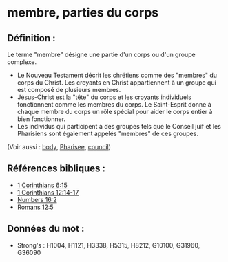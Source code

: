 # membre, parties du corps

## Définition :

Le terme "membre" désigne une partie d'un corps ou d'un groupe complexe.

* Le Nouveau Testament décrit les chrétiens comme des "membres" du corps du Christ. Les croyants en Christ appartiennent à un groupe qui est composé de plusieurs membres.
* Jésus-Christ est la "tête" du corps et les croyants individuels fonctionnent comme les membres du corps. Le Saint-Esprit donne à chaque membre du corps un rôle spécial pour aider le corps entier à bien fonctionner.
* Les individus qui participent à des groupes tels que le Conseil juif et les Pharisiens sont également appelés "membres" de ces groupes.

(Voir aussi : [body](../kt/body.md), [Pharisee](../kt/pharisee.md), [council](../other/council.md))

## Références bibliques :

* [1 Corinthians 6:15](rc://en/tn/help/1co/06/15)
* [1 Corinthians 12:14-17](rc://en/tn/help/1co/12/14)
* [Numbers 16:2](rc://en/tn/help/num/16/02)
* [Romans 12:5](rc://en/tn/help/rom/12/05)

## Données du mot :

* Strong's : H1004, H1121, H3338, H5315, H8212, G10100, G31960, G36090
